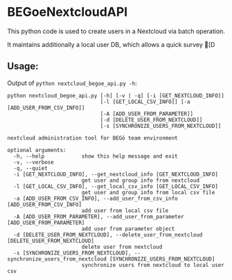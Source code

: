 # BEGoeNextcloudAPI

This python code is used to create users in a Nextcloud via batch operation.

It maintains additionally a local user DB, which allows a quick survey [D

## Usage:

Output of ```python nextcloud_begoe_api.py -h```:


```
python nextcloud_begoe_api.py [-h] [-v | -q] [-i [GET_NEXTCLOUD_INFO]]
                              [-l [GET_LOCAL_CSV_INFO]] [-a [ADD_USER_FROM_CSV_INFO]]
                              [-A [ADD_USER_FROM_PARAMETER]]
                              [-d [DELETE_USER_FROM_NEXTCLOUD]]
                              [-s [SYNCHRONIZE_USERS_FROM_NEXTCLOUD]]

nextcloud administration tool for BEGö team environment

optional arguments:
  -h, --help            show this help message and exit
  -v, --verbose
  -q, --quiet
  -i [GET_NEXTCLOUD_INFO], --get_nextcloud_info [GET_NEXTCLOUD_INFO]
                        get user and group info from nextcloud
  -l [GET_LOCAL_CSV_INFO], --get_local_csv_info [GET_LOCAL_CSV_INFO]
                        get user and group info from local csv file
  -a [ADD_USER_FROM_CSV_INFO], --add_user_from_csv_info [ADD_USER_FROM_CSV_INFO]
                        add user from local csv file
  -A [ADD_USER_FROM_PARAMETER], --add_user_from_parameter [ADD_USER_FROM_PARAMETER]
                        add user from parameter object
  -d [DELETE_USER_FROM_NEXTCLOUD], --delete_user_from_nextcloud [DELETE_USER_FROM_NEXTCLOUD]
                        delete user from nextcloud
  -s [SYNCHRONIZE_USERS_FROM_NEXTCLOUD], --synchronize_users_from_nextcloud [SYNCHRONIZE_USERS_FROM_NEXTCLOUD]
                        synchronize users from nextcloud to local user csv

```

